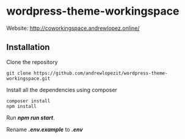 # wordpress-theme-workingspace

Website: http://coworkingspace.andrewlopez.online/

## Installation

Clone the repository

    git clone https://github.com/andrewlopezit/wordpress-theme-workingspace.git
 
Install all the dependencies using composer

    composer install
    npm install
    
Run ***npm run start***.

Rename ***.env.example*** to ***.env*** 

